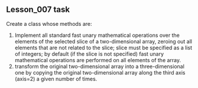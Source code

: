 ## Lesson_007 task
Create a class whose methods are:
1. Implement all standard fast unary mathematical operations
over the elements of the selected slice of a two-dimensional array, zeroing out all elements that are not related to the slice; slice must be specified as a list of integers; by default (if the slice is not specified) fast unary mathematical operations are performed on all elements of the array.
2. transform the original two-dimensional array into a three-dimensional one by copying the original two-dimensional array along the third axis (axis=2) a given number of times.